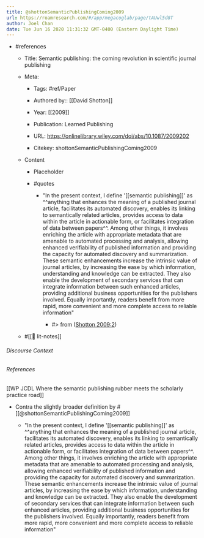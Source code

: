 ```yaml
---
title: @shottonSemanticPublishingComing2009
url: https://roamresearch.com/#/app/megacoglab/page/tAUwl5d8T
author: Joel Chan
date: Tue Jun 16 2020 11:31:32 GMT-0400 (Eastern Daylight Time)
---
```


- #references

    - Title: Semantic publishing: the coming revolution in scientific journal publishing

    - Meta:

        - Tags: #ref/Paper

        - Authored by::  [[David Shotton]]

        - Year: [[2009]]

        - Publication: Learned Publishing

        - URL: https://onlinelibrary.wiley.com/doi/abs/10.1087/2009202

        - Citekey: shottonSemanticPublishingComing2009

    - Content

        - Placeholder

        - #quotes

            - "In the present context, I define '[[semantic publishing]]' as ^^anything that enhances the meaning of a published journal article, facilitates its automated discovery, enables its linking to semantically related articles, provides access to data within the article in actionable form, or facilitates integration of data between papers^^. Among other things, it involves enriching the article with appropriate metadata that are amenable to automated processing and analysis, allowing enhanced verifiability of published information and providing the capacity for automated discovery and summarization. These semantic enhancements increase the intrinsic value of journal articles, by increasing the ease by which information, understanding and knowledge can be extracted. They also enable the development of secondary services that can integrate information between such enhanced articles, providing additional business opportunities for the publishers involved. Equally importantly, readers benefit from more rapid, more convenient and more complete access to reliable information"

                - #> from ([Shotton 2009:2](zotero://open-pdf/library/items/SGATL7FA?page=2))

    - #[[📝 lit-notes]]

###### Discourse Context



###### References

[[WP JCDL Where the semantic publishing rubber meets the scholarly practice road]]

- Contra the slightly broader definition by #[[@shottonSemanticPublishingComing2009]]

    - "In the present context, I define '[[semantic publishing]]' as ^^anything that enhances the meaning of a published journal article, facilitates its automated discovery, enables its linking to semantically related articles, provides access to data within the article in actionable form, or facilitates integration of data between papers^^. Among other things, it involves enriching the article with appropriate metadata that are amenable to automated processing and analysis, allowing enhanced verifiability of published information and providing the capacity for automated discovery and summarization. These semantic enhancements increase the intrinsic value of journal articles, by increasing the ease by which information, understanding and knowledge can be extracted. They also enable the development of secondary services that can integrate information between such enhanced articles, providing additional business opportunities for the publishers involved. Equally importantly, readers benefit from more rapid, more convenient and more complete access to reliable information"
